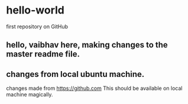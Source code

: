 # hello-world
first repository on GitHub

hello,
vaibhav here, making changes to the master readme file.
----
changes from local ubuntu machine.
----

changes made from https://github.com This should be available on local machine magically.
